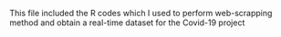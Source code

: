This file included the R codes which I used to perform web-scrapping method and obtain a real-time dataset for the Covid-19 project
